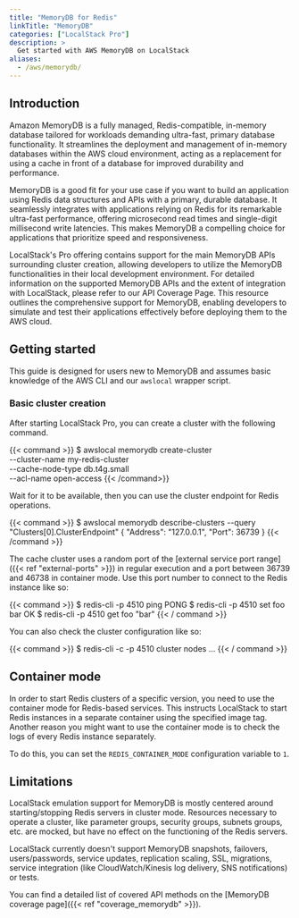 ```yaml
---
title: "MemoryDB for Redis"
linkTitle: "MemoryDB"
categories: ["LocalStack Pro"]
description: >
  Get started with AWS MemoryDB on LocalStack
aliases:
  - /aws/memorydb/
---
```


## Introduction

Amazon MemoryDB is a fully managed, Redis-compatible, in-memory database tailored for workloads demanding ultra-fast, primary database functionality.
It streamlines the deployment and management of in-memory databases within the AWS cloud environment, acting as a replacement for using a cache in front of a database for improved durability and performance.

MemoryDB is a good fit for your use case if you want to build an application using Redis data structures and APIs with a primary, durable database.
It seamlessly integrates with applications relying on Redis for its remarkable ultra-fast performance, offering microsecond read times and single-digit millisecond write latencies.
This makes MemoryDB a compelling choice for applications that prioritize speed and responsiveness.

LocalStack's Pro offering contains support for the main MemoryDB APIs surrounding cluster creation, allowing developers to utilize the MemoryDB functionalities in their local development environment.
For detailed information on the supported MemoryDB APIs and the extent of integration with LocalStack, please refer to our API Coverage Page.
This resource outlines the comprehensive support for MemoryDB, enabling developers to simulate and test their applications effectively before deploying them to the AWS cloud.

## Getting started

This guide is designed for users new to MemoryDB and assumes basic knowledge of the AWS CLI and our `awslocal` wrapper script.

### Basic cluster creation

After starting LocalStack Pro, you can create a cluster with the following command.

{{< command >}}
$ awslocal memorydb create-cluster \
  --cluster-name my-redis-cluster \
  --cache-node-type db.t4g.small \
  --acl-name open-access 
{{< /command>}}

Wait for it to be available, then you can use the cluster endpoint for Redis operations.

{{< command >}}
$ awslocal memorydb describe-clusters --query "Clusters[0].ClusterEndpoint"
{
  "Address": "127.0.0.1",
  "Port": 36739
}
{{< /command >}}

The cache cluster uses a random port of the [external service port range]({{< ref "external-ports" >}}) in regular execution and a port between 36739 and 46738 in container mode.
Use this port number to connect to the Redis instance like so:

{{< command >}}
$ redis-cli -p 4510 ping
PONG
$ redis-cli -p 4510 set foo bar
OK
$ redis-cli -p 4510 get foo
"bar"
{{< / command >}}

You can also check the cluster configuration like so:

{{< command >}}
$ redis-cli -c -p 4510 cluster nodes
...
{{< / command >}}



## Container mode

In order to start Redis clusters of a specific version, you need to use the container mode for Redis-based services.
This instructs LocalStack to start Redis instances in a separate container using the specified image tag.
Another reason you might want to use the container mode is to check the logs of every Redis instance separately.

To do this, you can set the `REDIS_CONTAINER_MODE` configuration variable to `1`.

## Limitations

LocalStack emulation support for MemoryDB is mostly centered around starting/stopping Redis servers in cluster mode.
Resources necessary to operate a cluster, like parameter groups, security groups, subnets groups, etc. are mocked, but have no effect on the functioning of the Redis servers.

LocalStack currently doesn't support MemoryDB snapshots, failovers, users/passwords, service updates, replication scaling, SSL, migrations, service integration (like CloudWatch/Kinesis log delivery, SNS notifications) or tests.

You can find a detailed list of covered API methods on the [MemoryDB coverage page]({{< ref "coverage_memorydb" >}}).
